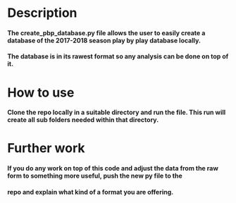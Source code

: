 # Description

#### The create_pbp_database.py file allows the user to easily create a database of the 2017-2018 season play by play database locally.
#### The database is in its rawest format so any analysis can be done on top of it.

# How to use

#### Clone the repo locally in a suitable directory and run the file. This run will create all sub folders needed within that directory.

# Further work

#### If you do any work on top of this code and adjust the data from the raw form to something more useful, push the new py file to the
#### repo and explain what kind of a format you are offering. 
